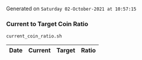 Generated on `Saturday 02-October-2021 at 10:57:15`

### Current to Target Coin Ratio
`current_coin_ratio.sh`

Date|Current|Target|Ratio
---|---|---|---

